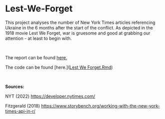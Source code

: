 # Lest-We-Forget

This project analyses the number of New York Times articles referencing Ukraine in the 6 months after the start of the conflict. As depicted in the 1918 movie Lest We Forget, war is gruesome and good at grabbing our attention - at least to begin with.

<br/>

The report can be found [here.]([Lest-We-Forget.md](https://github.com/jcarterlab/Lest-We-Forget/blob/main/R/Lest-We-Forget.md))

The code can be found [here.]([Lest We Forget.Rmd](https://github.com/jcarterlab/Lest-We-Forget/blob/main/R/Lest%20We%20Forget.Rmd))

<br/>

**Sources:**

NYT (2022) https://developer.nytimes.com/

Fitzgerald (2018) https://www.storybench.org/working-with-the-new-york-times-api-in-r/
